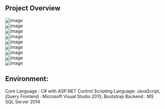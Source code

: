<h2>Project Overview</h2>
<img src="port1.jpg" alt="image">
</a>
<br>
<img src="b2.png" alt="image">
<br>
<img src="b4.png" alt="image"><br>
<img src="b1(1).jpg" alt="image">
<br>
<img src="b6.png" alt="image">
<br>
<img src="b7.png" alt="image">
<br>
<img src="b3.jpg" alt="image">
<br>
<img src="b8.jpg" alt="image">
<br>
<img src="b9.jpg" alt="image">
<br>

<h2>Environment:</h2>
Core Language : C# with ASP.NET Control
Scripting Language: JavaScript, jQuery
Frontend : Microsoft Visual Studio 2013, Bootstrap
Backend : MS SQL Server 2014


